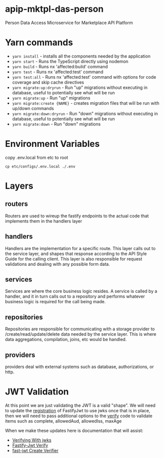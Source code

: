 # apip-mktpl-das-person

Person Data Access Microservice for Marketplace API Platform

# Yarn commands

-   `yarn install` - installs all the components needed by the application
-   `yarn start` - Runs the TypeScript directly using nodemon
-   `yarn build` - Runs nx 'affected:build' command
-   `yarn test` - Runs nx 'affected:test' command
-   `yarn test:all` - Runs nx 'affected:test' command with options for code coverage and skip cache directives
-   `yarn migrate:up:dryrun` - Run "up" migrations without executing in database, useful to potentially see what will be run
-   `yarn migrate:up` - Run "up" migrations
-   `yarn migrate:create {NAME}` - creates migration files that will be run with up/down commands
-   `yarn migrate:down:dryrun` - Run "down" migrations without executing in database, useful to potentially see what will be run
-   `yarn migrate:down` - Run "down" migrations

# Environment Variables

copy .env.local from etc to root

```
cp etc/configs/.env.local ./.env
```

# Layers

## routers

Routers are used to wireup the fastify endpoints to the actual code that implements them in the handlers layer

## handlers

Handlers are the implementation for a specific route. This layer calls out to the service layer, and shapes that response according to the API Style Guide for the calling client. This layer is also responsible for request validations and dealing with any possible form data.

## services

Services are where the core business logic resides. A service is called by a handler, and it in turn calls out to a repository and performs whatever business logic is required for the call being made.

## repositories

Repositories are responsible for communicating with a storage provider to /create/read/update/delete data needed by the service layer. This is where data aggregations, compilation, joins, etc would be handled.

## providers

providers deal with external systems such as database, authorizations, or http.

# JWT Validation

At this point we are just validating the JWT is a valid "shape". We will need to update the [registration](https://github.com/cvshealth/apip-mktpl-das-person/blob/main/src/providers/jwt/jwtProvider.ts#L9) of FastifyJwt to use jwks once that is in place, then we will need to pass additional options to the [verify](https://github.com/cvshealth/apip-mktpl-das-person/blob/main/src/providers/jwt/jwtProvider.ts#L15) code to validate items such as complete, allowedAud, allowedIss, maxAge

When we make these updates here is documentation that will assist:

-   [Verifying With jwks](https://github.com/fastify/fastify-jwt#verifying-with-jwks)
-   [Fastify-Jwt Verify](https://github.com/fastify/fastify-jwt#verify)
-   [fast-jwt Create Verifier](https://github.com/nearform/fast-jwt#createverifier)
